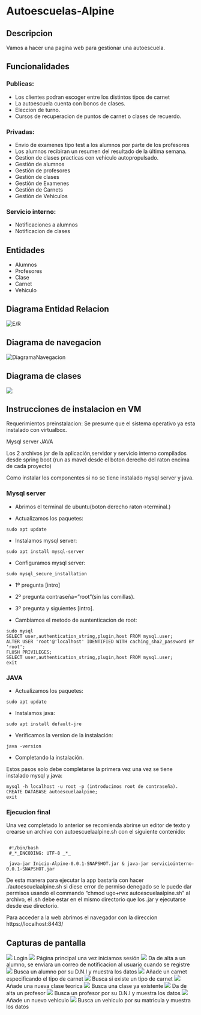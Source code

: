 # Autoescuelas-Alpine
## Descripcion
Vamos a hacer una pagina web para gestionar una autoescuela.

## Funcionalidades
### Publicas:
- Los clientes podran escoger entre los distintos tipos de carnet
- La autoescuela cuenta con bonos de clases.
- Eleccion de turno.
- Cursos de recuperacion de puntos de carnet o clases de recuerdo.
                                      

### Privadas:
- Envio de examenes tipo test a los alumnos  por parte de los profesores
- Los alumnos recibiran un resumen del resultado de la última semana.
- Gestion de clases practicas con vehiculo autopropulsado.
- Gestión de alumnos
- Gestión de profesores
- Gestión de clases
- Gestión de Examenes
- Gestión de Carnets
- Gestión de Vehiculos

### Servicio interno:
- Notificaciones a alumnos
- Notificacion de clases

## Entidades
- Alumnos
- Profesores
- Clase
- Carnet
- Vehiculo

## Diagrama Entidad Relacion
![E/R](https://github.com/Apenaj/Autoescuelas-Alpine/blob/main/img/ER.png)

## Diagrama de navegacion
![DiagramaNavegacion](https://github.com/Apenaj/Autoescuelas-Alpine/blob/main/img/diag_nav_autoescuela.png)

## Diagrama de clases
![](https://github.com/Apenaj/Autoescuelas-Alpine/blob/main/img/DiagramaClases.png)

## Instrucciones de instalacion en VM
Requerimientos preinstalacion:
Se presume que el sistema operativo ya esta instalado con virtualbox.

Mysql server
JAVA

Los 2 archivos jar de la aplicación,servidor y servicio interno compilados desde spring boot  (run as mavel desde el boton derecho del raton encima de cada proyecto)

Como instalar los componentes si no se tiene instalado mysql server y java.

### Mysql server

- Abrimos el terminal de ubuntu(boton derecho raton→terminal.)

- Actualizamos los paquetes: 

~~~
sudo apt update
~~~

- Instalamos mysql server:

~~~
sudo apt install mysql-server
~~~

- Configuramos mysql server:

~~~
sudo mysql_secure_installation
~~~
- 1º pregunta [intro]
- 2º pregunta contraseña=”root”(sin las comillas).
- 3º pregunta y siguientes [intro].

- Cambiamos el metodo de auntenticacion  de root:

~~~
sudo mysql
SELECT user,authentication_string,plugin,host FROM mysql.user;
ALTER USER 'root'@'localhost' IDENTIFIED WITH caching_sha2_password BY 'root';
FLUSH PRIVILEGES;
SELECT user,authentication_string,plugin,host FROM mysql.user;
exit
~~~

### JAVA

- Actualizamos los paquetes:

~~~
sudo apt update
~~~

- Instalamos java:

~~~
sudo apt install default-jre
~~~

- Verificamos la version de la instalación:

~~~
java -version
~~~

- Completando la instalación.

Estos pasos solo debe completarse la primera vez una vez se tiene instalado mysql y java:

~~~
mysql -h localhost -u root -p (introducimos root de contraseña).
CREATE DATABASE autoescuelaalpine;
exit
~~~

### Ejecucion final

Una vez completado lo anterior se recomienda abrirse un editor de texto y crearse un archivo con autoescuelaalpine.sh con el siguiente contenido:


~~~

 #!/bin/bash
 #_*_ENCODING: UTF-8 _*_

 java-jar Inicio-Alpine-0.0.1-SNAPSHOT.jar & java-jar serviciointerno-0.0.1-SNAPSHOT.jar

~~~

De esta manera para ejecutar la app bastaria con hacer ./autoescuelaalpine.sh si diese error de permiso denegado se le puede dar permisos usando el commando “chmod ugo+rwx autoescuelaalpine.sh” al archivo, el .sh debe estar en el mismo directorio que los .jar y ejecutarse desde ese directorio.

Para acceder a la web abrimos el navegador con la direccion https://localhost:8443/

## Capturas de pantalla

![](https://github.com/Apenaj/Autoescuelas-Alpine/blob/main/img/Login.png)
Login
![](https://github.com/Apenaj/Autoescuelas-Alpine/blob/main/img/Principal.png)
Página principal una vez iniciamos sesión
![](https://github.com/Apenaj/Autoescuelas-Alpine/blob/main/img/AltaAlumno.png)
Da de alta a un alumno, se enviara un correo de notificacion al usuario cuando se registre
![](https://github.com/Apenaj/Autoescuelas-Alpine/blob/main/img/BusquedaAlumno.png)
Busca un alumno por su D.N.I y muestra los datos
![](https://github.com/Apenaj/Autoescuelas-Alpine/blob/main/img/AltaCarnet.png)
Añade un carnet especificando el tipo de carnet
![](https://github.com/Apenaj/Autoescuelas-Alpine/blob/main/img/BusquedaCarnet.png)
Busca si existe un tipo de carnet
![](https://github.com/Apenaj/Autoescuelas-Alpine/blob/main/img/AltaClase.png)
Añade una nueva clase teorica
![](https://github.com/Apenaj/Autoescuelas-Alpine/blob/main/img/BusquedaClase.png)
Busca una clase ya existente
![](https://github.com/Apenaj/Autoescuelas-Alpine/blob/main/img/AltaProfesores.png)
Da de alta un profesor
![](https://github.com/Apenaj/Autoescuelas-Alpine/blob/main/img/BuscaProfesores.png)
Busca un profesor por su D.N.I y muestra los datos
![](https://github.com/Apenaj/Autoescuelas-Alpine/blob/main/img/AltaVehiculo.png)
Añade un nuevo vehiculo 
![](https://github.com/Apenaj/Autoescuelas-Alpine/blob/main/img/BuscaVehiculo.png)
Busca un vehiculo por su matricula y muestra los datos


